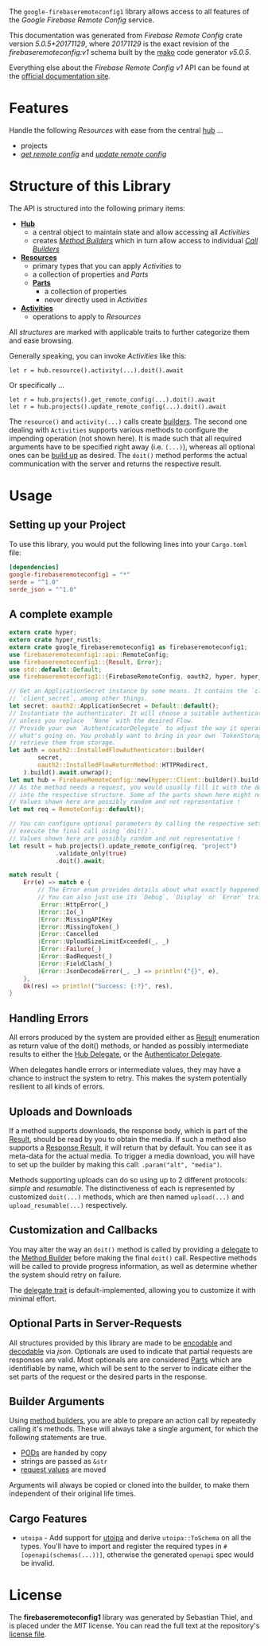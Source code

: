 <!---
DO NOT EDIT !
This file was generated automatically from 'src/generator/templates/api/README.md.mako'
DO NOT EDIT !
-->
The `google-firebaseremoteconfig1` library allows access to all features of the *Google Firebase Remote Config* service.

This documentation was generated from *Firebase Remote Config* crate version *5.0.5+20171129*, where *20171129* is the exact revision of the *firebaseremoteconfig:v1* schema built by the [mako](http://www.makotemplates.org/) code generator *v5.0.5*.

Everything else about the *Firebase Remote Config* *v1* API can be found at the
[official documentation site](https://firebase.google.com/docs/remote-config/).
# Features

Handle the following *Resources* with ease from the central [hub](https://docs.rs/google-firebaseremoteconfig1/5.0.5+20171129/google_firebaseremoteconfig1/FirebaseRemoteConfig) ... 

* projects
 * [*get remote config*](https://docs.rs/google-firebaseremoteconfig1/5.0.5+20171129/google_firebaseremoteconfig1/api::ProjectGetRemoteConfigCall) and [*update remote config*](https://docs.rs/google-firebaseremoteconfig1/5.0.5+20171129/google_firebaseremoteconfig1/api::ProjectUpdateRemoteConfigCall)




# Structure of this Library

The API is structured into the following primary items:

* **[Hub](https://docs.rs/google-firebaseremoteconfig1/5.0.5+20171129/google_firebaseremoteconfig1/FirebaseRemoteConfig)**
    * a central object to maintain state and allow accessing all *Activities*
    * creates [*Method Builders*](https://docs.rs/google-firebaseremoteconfig1/5.0.5+20171129/google_firebaseremoteconfig1/client::MethodsBuilder) which in turn
      allow access to individual [*Call Builders*](https://docs.rs/google-firebaseremoteconfig1/5.0.5+20171129/google_firebaseremoteconfig1/client::CallBuilder)
* **[Resources](https://docs.rs/google-firebaseremoteconfig1/5.0.5+20171129/google_firebaseremoteconfig1/client::Resource)**
    * primary types that you can apply *Activities* to
    * a collection of properties and *Parts*
    * **[Parts](https://docs.rs/google-firebaseremoteconfig1/5.0.5+20171129/google_firebaseremoteconfig1/client::Part)**
        * a collection of properties
        * never directly used in *Activities*
* **[Activities](https://docs.rs/google-firebaseremoteconfig1/5.0.5+20171129/google_firebaseremoteconfig1/client::CallBuilder)**
    * operations to apply to *Resources*

All *structures* are marked with applicable traits to further categorize them and ease browsing.

Generally speaking, you can invoke *Activities* like this:

```Rust,ignore
let r = hub.resource().activity(...).doit().await
```

Or specifically ...

```ignore
let r = hub.projects().get_remote_config(...).doit().await
let r = hub.projects().update_remote_config(...).doit().await
```

The `resource()` and `activity(...)` calls create [builders][builder-pattern]. The second one dealing with `Activities` 
supports various methods to configure the impending operation (not shown here). It is made such that all required arguments have to be 
specified right away (i.e. `(...)`), whereas all optional ones can be [build up][builder-pattern] as desired.
The `doit()` method performs the actual communication with the server and returns the respective result.

# Usage

## Setting up your Project

To use this library, you would put the following lines into your `Cargo.toml` file:

```toml
[dependencies]
google-firebaseremoteconfig1 = "*"
serde = "^1.0"
serde_json = "^1.0"
```

## A complete example

```Rust
extern crate hyper;
extern crate hyper_rustls;
extern crate google_firebaseremoteconfig1 as firebaseremoteconfig1;
use firebaseremoteconfig1::api::RemoteConfig;
use firebaseremoteconfig1::{Result, Error};
use std::default::Default;
use firebaseremoteconfig1::{FirebaseRemoteConfig, oauth2, hyper, hyper_rustls, chrono, FieldMask};

// Get an ApplicationSecret instance by some means. It contains the `client_id` and 
// `client_secret`, among other things.
let secret: oauth2::ApplicationSecret = Default::default();
// Instantiate the authenticator. It will choose a suitable authentication flow for you, 
// unless you replace  `None` with the desired Flow.
// Provide your own `AuthenticatorDelegate` to adjust the way it operates and get feedback about 
// what's going on. You probably want to bring in your own `TokenStorage` to persist tokens and
// retrieve them from storage.
let auth = oauth2::InstalledFlowAuthenticator::builder(
        secret,
        oauth2::InstalledFlowReturnMethod::HTTPRedirect,
    ).build().await.unwrap();
let mut hub = FirebaseRemoteConfig::new(hyper::Client::builder().build(hyper_rustls::HttpsConnectorBuilder::new().with_native_roots().unwrap().https_or_http().enable_http1().build()), auth);
// As the method needs a request, you would usually fill it with the desired information
// into the respective structure. Some of the parts shown here might not be applicable !
// Values shown here are possibly random and not representative !
let mut req = RemoteConfig::default();

// You can configure optional parameters by calling the respective setters at will, and
// execute the final call using `doit()`.
// Values shown here are possibly random and not representative !
let result = hub.projects().update_remote_config(req, "project")
             .validate_only(true)
             .doit().await;

match result {
    Err(e) => match e {
        // The Error enum provides details about what exactly happened.
        // You can also just use its `Debug`, `Display` or `Error` traits
         Error::HttpError(_)
        |Error::Io(_)
        |Error::MissingAPIKey
        |Error::MissingToken(_)
        |Error::Cancelled
        |Error::UploadSizeLimitExceeded(_, _)
        |Error::Failure(_)
        |Error::BadRequest(_)
        |Error::FieldClash(_)
        |Error::JsonDecodeError(_, _) => println!("{}", e),
    },
    Ok(res) => println!("Success: {:?}", res),
}

```
## Handling Errors

All errors produced by the system are provided either as [Result](https://docs.rs/google-firebaseremoteconfig1/5.0.5+20171129/google_firebaseremoteconfig1/client::Result) enumeration as return value of
the doit() methods, or handed as possibly intermediate results to either the 
[Hub Delegate](https://docs.rs/google-firebaseremoteconfig1/5.0.5+20171129/google_firebaseremoteconfig1/client::Delegate), or the [Authenticator Delegate](https://docs.rs/yup-oauth2/*/yup_oauth2/trait.AuthenticatorDelegate.html).

When delegates handle errors or intermediate values, they may have a chance to instruct the system to retry. This 
makes the system potentially resilient to all kinds of errors.

## Uploads and Downloads
If a method supports downloads, the response body, which is part of the [Result](https://docs.rs/google-firebaseremoteconfig1/5.0.5+20171129/google_firebaseremoteconfig1/client::Result), should be
read by you to obtain the media.
If such a method also supports a [Response Result](https://docs.rs/google-firebaseremoteconfig1/5.0.5+20171129/google_firebaseremoteconfig1/client::ResponseResult), it will return that by default.
You can see it as meta-data for the actual media. To trigger a media download, you will have to set up the builder by making
this call: `.param("alt", "media")`.

Methods supporting uploads can do so using up to 2 different protocols: 
*simple* and *resumable*. The distinctiveness of each is represented by customized 
`doit(...)` methods, which are then named `upload(...)` and `upload_resumable(...)` respectively.

## Customization and Callbacks

You may alter the way an `doit()` method is called by providing a [delegate](https://docs.rs/google-firebaseremoteconfig1/5.0.5+20171129/google_firebaseremoteconfig1/client::Delegate) to the 
[Method Builder](https://docs.rs/google-firebaseremoteconfig1/5.0.5+20171129/google_firebaseremoteconfig1/client::CallBuilder) before making the final `doit()` call. 
Respective methods will be called to provide progress information, as well as determine whether the system should 
retry on failure.

The [delegate trait](https://docs.rs/google-firebaseremoteconfig1/5.0.5+20171129/google_firebaseremoteconfig1/client::Delegate) is default-implemented, allowing you to customize it with minimal effort.

## Optional Parts in Server-Requests

All structures provided by this library are made to be [encodable](https://docs.rs/google-firebaseremoteconfig1/5.0.5+20171129/google_firebaseremoteconfig1/client::RequestValue) and 
[decodable](https://docs.rs/google-firebaseremoteconfig1/5.0.5+20171129/google_firebaseremoteconfig1/client::ResponseResult) via *json*. Optionals are used to indicate that partial requests are responses 
are valid.
Most optionals are are considered [Parts](https://docs.rs/google-firebaseremoteconfig1/5.0.5+20171129/google_firebaseremoteconfig1/client::Part) which are identifiable by name, which will be sent to 
the server to indicate either the set parts of the request or the desired parts in the response.

## Builder Arguments

Using [method builders](https://docs.rs/google-firebaseremoteconfig1/5.0.5+20171129/google_firebaseremoteconfig1/client::CallBuilder), you are able to prepare an action call by repeatedly calling it's methods.
These will always take a single argument, for which the following statements are true.

* [PODs][wiki-pod] are handed by copy
* strings are passed as `&str`
* [request values](https://docs.rs/google-firebaseremoteconfig1/5.0.5+20171129/google_firebaseremoteconfig1/client::RequestValue) are moved

Arguments will always be copied or cloned into the builder, to make them independent of their original life times.

[wiki-pod]: http://en.wikipedia.org/wiki/Plain_old_data_structure
[builder-pattern]: http://en.wikipedia.org/wiki/Builder_pattern
[google-go-api]: https://github.com/google/google-api-go-client

## Cargo Features

* `utoipa` - Add support for [utoipa](https://crates.io/crates/utoipa) and derive `utoipa::ToSchema` on all
the types. You'll have to import and register the required types in `#[openapi(schemas(...))]`, otherwise the
generated `openapi` spec would be invalid.


# License
The **firebaseremoteconfig1** library was generated by Sebastian Thiel, and is placed 
under the *MIT* license.
You can read the full text at the repository's [license file][repo-license].

[repo-license]: https://github.com/Byron/google-apis-rsblob/main/LICENSE.md

